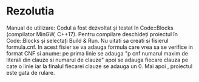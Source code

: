 # Rezolutia
Manual de utilizare:
Codul a fost dezvoltat și testat în Code::Blocks (compilator MinGW, C++17). Pentru compilare deschideți proiectul în Code::Blocks și selectați Build & Run.
Nu uitati sa creati si fisierul formula.cnf. In acest fisier se va adauga formula care vrea sa se verifice in format CNF si anume: pe prima linie se adauga "p cnf numarul maxim de literali din clauze si numarul de clauze"
apoi se adauga fiecare clauza pe cate o linie iar la finalul fiecarei clauze se adauga un 0.
Mai apoi , proiectul este gata de rulare.
